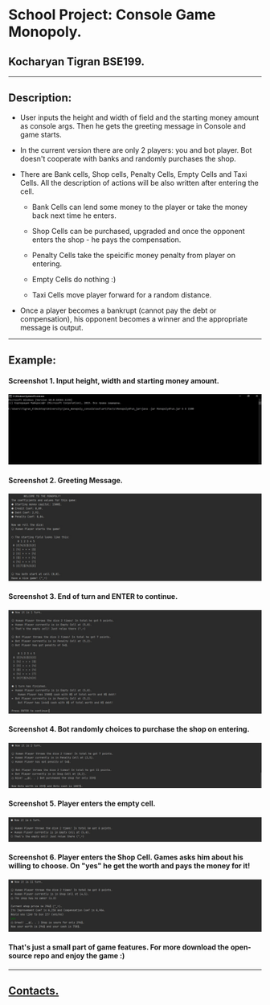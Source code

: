 # School Project: Console Game Monopoly.
## Kocharyan Tigran BSE199.
---

## Description:


* User inputs the height and width of field and the starting money amount as console args. Then he gets the greeting message in Console and game starts.


* In the current version there are only 2 players: you and bot player. Bot doesn't cooperate with banks and randomly purchases the shop.


* There are Bank cells, Shop cells, Penalty Cells, Empty Cells and Taxi Cells. All the description of actions will be also written after entering the cell. 

    + Bank Cells can lend some money to the player or take the money back next time he enters.

    + Shop Cells can be purchased, upgraded and once the opponent enters the shop - he pays the compensation.

    + Penalty Cells take the speicific money penalty from player on entering.

    + Empty Cells do nothing :)

    + Taxi Cells move player forward for a random distance.
    
* Once a player becomes a bankrupt (cannot pay the debt or compensation), his opponent becomes a winner and the appropriate message is output.
---

## Example:
#### Screenshot 1. Input height, width and starting money amount.
![](imgs/console_start.jpg)


#### Screenshot 2. Greeting Message.
![](imgs/console_greeting.jpg)


#### Screenshot 3. End of turn and ENTER to continue.
![](imgs/console_endturn.jpg)


#### Screenshot 4. Bot randomly choices to purchase the shop on entering.
![](imgs/bot_purchases.jpg)


#### Screenshot 5. Player enters the empty cell.
![](imgs/empty.jpg)


#### Screenshot 6. Player enters the Shop Cell. Games asks him about his willing to choose. On "yes" he get the worth and pays the money for it!
![](imgs/purchase_yes.jpg)


#### That's just a small part of game features. For more download the open-source repo and enjoy the game :)
---
## [Contacts.](https://vk.com/k_tigran)
